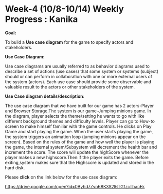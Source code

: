 # Week-4 (10/8-10/14) Weekly Progress : Kanika

**Goal:**

To build a **Use case diagram** for the game to specify actors and stakeholders.

**Use Case Diagram:**

Use case diagrams are usually referred to as behavior diagrams used to describe a set of actions (use cases) that some 
system or systems (subject) should or can perform in collaboration with one or more external users of the system (actors). 
Each use case should provide some observable and valuable result to the actors or other stakeholders of the system.

**Use Case diagram details/description:**

The use case diagram that we have built for our game has 2 actors-Player and Browser Storage.The system is our game-Jumping 
minions game. In the diagram, player selects the theme/setting he wants to go with like different background themes and 
difficulty levels. Player can go to How-to screen to make himself familiar with the game controls. He clicks on Play Game and
start playing the game. When the user starts playing the game, the system triggers an animation loop (jumping minions appear 
on the screen). Based on the rules of the game and how well the player is playing the game, the internal system/Subsystem will 
decrement the health bar and increment the score. The score will update the highScore whenever the player makes a new highscore.Then if the player exits the game. Before exiting,system makes sure that the Highscore is updated and stored in the hard disk.

Please **click** on the link below for the use case diagram:

https://drive.google.com/open?id=0Byhd7Zvn68K3S2l6TG1zcThacEk
